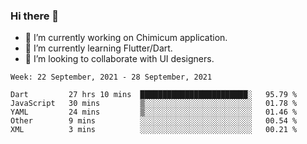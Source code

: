 ### Hi there 👋

<!--
**devcat37/devcat37** is a ✨ _special_ ✨ repository because its `README.md` (this file) appears on your GitHub profile.-->


- 🔭 I’m currently working on Chimicum application.
- 🌱 I’m currently learning Flutter/Dart.
- 👯 I’m looking to collaborate with UI designers.
<!-- - 🤔 I’m looking for help with ... -->

<!--START_SECTION:waka-->
```text
Week: 22 September, 2021 - 28 September, 2021

Dart         27 hrs 10 mins  ████████████████████████░   95.79 % 
JavaScript   30 mins         ▒░░░░░░░░░░░░░░░░░░░░░░░░   01.78 % 
YAML         24 mins         ▒░░░░░░░░░░░░░░░░░░░░░░░░   01.46 % 
Other        9 mins          ░░░░░░░░░░░░░░░░░░░░░░░░░   00.54 % 
XML          3 mins          ░░░░░░░░░░░░░░░░░░░░░░░░░   00.21 % 
```
<!--END_SECTION:waka-->
